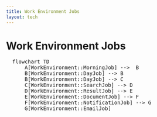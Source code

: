 ```yaml
---
title: Work Environment Jobs
layout: tech
---
```


# Work Environment Jobs

<div class="not-prose">
  <pre class="mermaid">
  flowchart TD
      A[WorkEnvironment::MorningJob] -->  B
      B[WorkEnvironment::DayJob] --> B
      B[WorkEnvironment::DayJob] --> C
      C[WorkEnvironment::SearchJob] --> D
      D[WorkEnvironment::ResultJob] --> E
      E[WorkEnvironment::DocumentJob] --> F
      F[WorkEnvironment::NotificationJob] --> G
      G[WorkEnvironment::EmailJob]
  </pre>
</div>